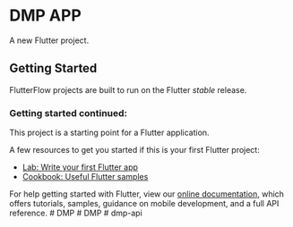 # DMP APP

A new Flutter project.

## Getting Started

FlutterFlow projects are built to run on the Flutter _stable_ release.

### Getting started continued:

This project is a starting point for a Flutter application.

A few resources to get you started if this is your first Flutter project:

- [Lab: Write your first Flutter app](https://flutter.dev/docs/get-started/codelab)
- [Cookbook: Useful Flutter samples](https://flutter.dev/docs/cookbook)

For help getting started with Flutter, view our
[online documentation](https://flutter.dev/docs), which offers tutorials,
samples, guidance on mobile development, and a full API reference.
#   D M P  
 #   D M P  
 #   d m p - a p i  
 